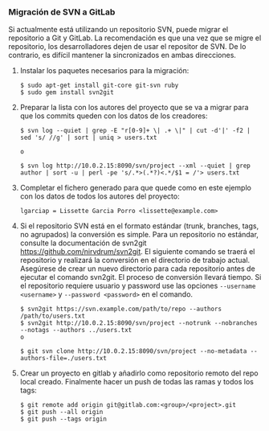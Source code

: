 ### Migración de SVN a GitLab

Si actualmente está utilizando un repositorio SVN, puede migrar el repositorio a Git y GitLab. La recomendación es que una vez que se migre el repositorio, los desarrolladores dejen de usar el repositor de SVN. De lo contrario, es difícil mantener la sincronizados en ambas direcciones.

1. Instalar los paquetes necesarios para la migración:

       $ sudo apt-get install git-core git-svn ruby
       $ sudo gem install svn2git

2. Preparar la lista con los autores del proyecto que se va a migrar para que los commits queden con los datos de los creadores:

       $ svn log --quiet | grep -E "r[0-9]+ \| .+ \|" | cut -d'|' -f2 | sed 's/ //g' | sort | uniq > users.txt

       o

       $ svn log http://10.0.2.15:8090/svn/project --xml --quiet | grep author | sort -u | perl -pe 's/.*>(.*?)<.*/$1 = /'> users.txt

3. Completar el fichero generado para que quede como en este ejemplo con los datos de todos los autores del proyecto:

       lgarciap = Lissette Garcia Porro <lissette@example.com>


4. Si el repositorio SVN está en el formato estándar (trunk, branches, tags, no agrupados) la conversión es simple. Para un repositorio no estándar, consulte la documentación de svn2git https://github.com/nirvdrum/svn2git. El siguiente comando se traerá el repositorio y realizará la conversión en el directorio de trabajo actual. Asegúrese de crear un nuevo directorio para cada repositorio antes de ejecutar el comando svn2git. El proceso de conversión llevará tiempo. Si el repositorio requiere usuario y password use las opciones `--username <username>` y `--password <password>` en el comando.

       $ svn2git https://svn.example.com/path/to/repo --authors /path/to/users.txt
       $ svn2git http://10.0.2.15:8090/svn/project --notrunk --nobranches --notags --authors ../users.txt
       o

       $ git svn clone http://10.0.2.15:8090/svn/project --no-metadata --authors-file=./users.txt

5. Crear un proyecto en gitlab y añadirlo como repositorio remoto del repo local creado. Finalmente hacer un push de todas las ramas y todos los tags:

       $ git remote add origin git@gitlab.com:<group>/<project>.git
       $ git push --all origin
       $ git push --tags origin
